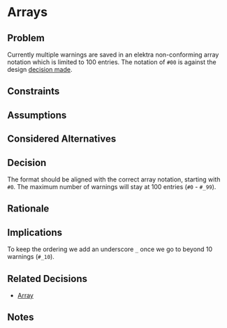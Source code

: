 # Arrays

## Problem

Currently multiple warnings are saved in an elektra non-conforming array notation which is limited to 100 entries.
The notation of `#00` is against the design [decision made](../5_partially_implemented/array.md).

## Constraints

## Assumptions

## Considered Alternatives

## Decision

The format should be aligned with the correct array notation, starting with `#0`.
The maximum number of warnings will stay at 100 entries (`#0` - `#_99`).

## Rationale

## Implications

To keep the ordering we add an underscore `_` once we go to beyond 10 warnings (`#_10`).

## Related Decisions

- [Array](../5_partially_implemented/array.md)

## Notes

